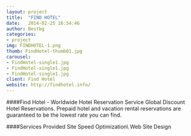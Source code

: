 ```yaml
---
layout: project
title:  "FIND HOTEL"
date:   2014-02-25 16:54:46
author: Bestbg
categories:
- project
img: FINDHOTEL-1.png
thumb: FindHotel-thumb01.jpg
carousel:
- FindHotel-single1.jpg
- FindHotel-single1.jpg
- FindHotel-single1.jpg
client: Find Hotel
website: http://findhotel.info/
---
```

####Find Hotel - Worldwide Hotel Reservation Service
Global Discount Hotel Reservations. Prepaid hotel and vacation rental reservations are guaranteed to be the lowest rate you can find.

####Services Provided
Site Speed Optimization\\
Web Site Design